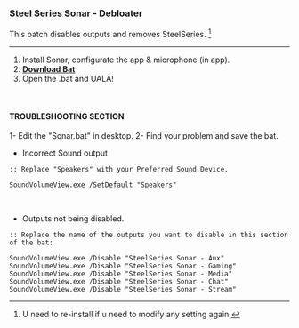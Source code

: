 ### Steel Series Sonar - Debloater
This batch disables outputs and removes SteelSeries. [^1]
[^1]:U need to re-install if u need to modify any setting again.

------------------------

1. Install Sonar, configurate the app & microphone (in app).
2. [**Download Bat**](https://github.com/gzmatte/sonar/releases/download/1/SS-Debloat.bat)
3. Open the .bat and UALÁ!

</br>

#### TROUBLESHOOTING SECTION

1- Edit the "Sonar.bat" in desktop.
2- Find your problem and save the bat. 

- Incorrect Sound output
```
:: Replace "Speakers" with your Preferred Sound Device.

SoundVolumeView.exe /SetDefault "Speakers"
```
</br>

- Outputs not being disabled.
```
:: Replace the name of the outputs you want to disable in this section of the bat:

SoundVolumeView.exe /Disable "SteelSeries Sonar - Aux"
SoundVolumeView.exe /Disable "SteelSeries Sonar - Gaming"
SoundVolumeView.exe /Disable "SteelSeries Sonar - Media"
SoundVolumeView.exe /Disable "SteelSeries Sonar - Chat"
SoundVolumeView.exe /Disable "SteelSeries Sonar - Stream"
```
